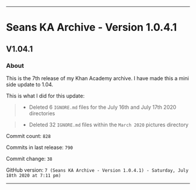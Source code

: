 
***

# Seans KA Archive - Version 1.0.4.1

## V1.04.1

### About

This is the 7th release of my Khan Academy archive. I have made this a mini side update to 1.04.

This is what I did for this update:

> * Deleted 6 `IGNORE.md` files for the July 16th and July 17th 2020 directories

> * Deleted 32 `IGNORE.md` files within the `March 2020` pictures directory

Commit count: `828`

Commits in last release: `790`

Commit change: `38`

GitHub version: `7 (Seans KA Archive - Version 1.0.4.1) - Saturday, July 18th 2020 at 7:11 pm)`

***
